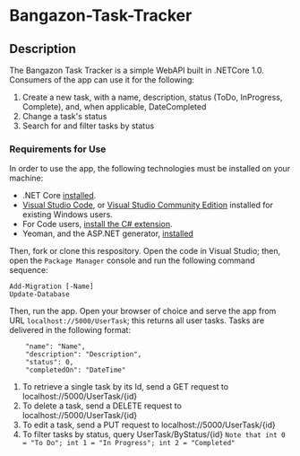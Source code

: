 # Bangazon-Task-Tracker

## Description

The Bangazon Task Tracker is a simple WebAPI built in .NETCore 1.0. Consumers of the app can use it for the following:

1. Create a new task, with a name, description, status (ToDo, InProgress, Complete), and, when applicable, DateCompleted
1. Change a task's status
1. Search for and filter tasks by status


### Requirements for Use

In order to use the app, the following technologies must be installed on your machine:

* .NET Core [installed](https://www.microsoft.com/net/core#macos).
* [Visual Studio Code](https://code.visualstudio.com/), or [Visual Studio Community Edition](https://www.visualstudio.com/vs/community/) installed for existing Windows users.
* For Code users, [install the C# extension](#installing-c-extension-for-code).
* Yeoman, and the ASP.NET generator, [installed](#installing-yeoman-and-the-aspnet-generator)

Then, fork or clone this respository. Open the code in Visual Studio; then, open the `Package Manager` console and run the following command sequence:


`Add-Migration [-Name]`  
`Update-Database`

Then, run the app. Open your browser of choice and serve the app from URL `localhost://5000/UserTask`; this returns all user tasks.
Tasks are delivered in the following format:
```"userTaskId": 1,
    "name": "Name",
    "description": "Description",
    "status": 0,
    "completedOn": "DateTime"
``` 
1. To retrieve a single task by its Id, send a GET request to localhost://5000/UserTask/{id}
1. To delete a task, send a DELETE request to localhost://5000/UserTask/{id}
1. To edit a task, send a PUT request to localhost://5000/UserTask/{id}
1. To filter tasks by status, query UserTask/ByStatus/{id} 
`Note that int 0 = "To Do"; int 1 = "In Progress"; int 2 = "Completed"`

